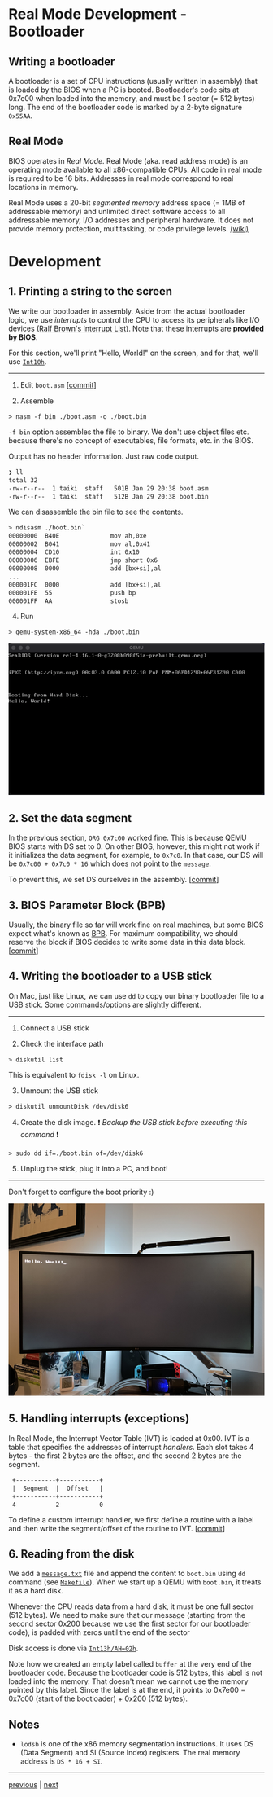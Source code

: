 # Real Mode Development - Bootloader

## Writing a bootloader

A bootloader is a set of CPU instructions (usually written in assembly) that is loaded by the BIOS when a PC is booted. Bootloader's code sits at 0x7c00 when loaded into the memory, and must be 1 sector (= 512 bytes) long. The end of the bootloader code is marked by a 2-byte signature `0x55AA`.

## Real Mode

BIOS operates in _Real Mode_. Real Mode (aka. read address mode) is an operating mode available to all x86-compatible CPUs. All code in real mode is required to be 16 bits. Addresses in real mode correspond to real locations in memory.

Real Mode uses a 20-bit _segmented memory_ address space (= 1MB of addressable memory) and unlimited direct software access to all addressable memory, I/O addresses and peripheral hardware. It does not provide memory protection, multitasking, or code privilege levels. [(wiki)](https://en.wikipedia.org/wiki/Real_mode)

# Development

## 1. Printing a string to the screen

We write our bootloader in assembly. Aside from the actual bootloader logic, we use _interrupts_ to control the CPU to access its peripherals like I/O devices ([Ralf Brown's Interrupt List](https://www.ctyme.com/rbrown.htm)). Note that these interrupts are **provided by BIOS**.

For this section, we'll print "Hello, World!" on the screen, and for that, we'll use [`Int10h`](http://www.ctyme.com/intr/int-10.htm).

---

1. Edit `boot.asm` [[commit](https://github.com/taikiy/kernel/commit/fa5ced2e4e5b3dab0105ed001ef021cc7759e329#diff-ef96aa02ede6928fc12bc906ab8b222af1250dde26bb066466d339e48ab4e658)]

2. Assemble

```shell
> nasm -f bin ./boot.asm -o ./boot.bin
```

`-f bin` option assembles the file to binary. We don't use object files etc. because there's no concept of executables, file formats, etc. in the BIOS.

Output has no header information. Just raw code output.

```shell
❯ ll
total 32
-rw-r--r--  1 taiki  staff   501B Jan 29 20:38 boot.asm
-rw-r--r--  1 taiki  staff   512B Jan 29 20:38 boot.bin
```

We can disassemble the bin file to see the contents.

```shell
> ndisasm ./boot.bin`
00000000  B40E              mov ah,0xe
00000002  B041              mov al,0x41
00000004  CD10              int 0x10
00000006  EBFE              jmp short 0x6
00000008  0000              add [bx+si],al
...
000001FC  0000              add [bx+si],al
000001FE  55                push bp
000001FF  AA                stosb
```

4. Run

```shell
> qemu-system-x86_64 -hda ./boot.bin
```

![Print "Hello, World!"](./img/real_mode/hello_world.png)

## 2. Set the data segment

In the previous section, `ORG 0x7c00` worked fine. This is because QEMU BIOS starts with DS set to 0. On other BIOS, however, this might not work if it initializes the data segment, for example, to `0x7c0`. In that case, our DS will be `0x7c00 + 0x7c0 * 16` which does not point to the `message`.

To prevent this, we set DS ourselves in the assembly. [[commit](https://github.com/taikiy/kernel/commit/6b08bf6ba316d4bcc16c7f214151aca9cfdcfab7#diff-ef96aa02ede6928fc12bc906ab8b222af1250dde26bb066466d339e48ab4e658)]

## 3. BIOS Parameter Block (BPB)

Usually, the binary file so far will work fine on real machines, but some BIOS expect what's known as [BPB](https://wiki.osdev.org/FAT#BPB_.28BIOS_Parameter_Block.29). For maximum compatibility, we should reserve the block if BIOS decides to write some data in this data block. [[commit](https://github.com/taikiy/kernel/commit/ec33f9a20982be55a0caf5eb59890048b4cfd064#diff-ef96aa02ede6928fc12bc906ab8b222af1250dde26bb066466d339e48ab4e658)]

## 4. Writing the bootloader to a USB stick

On Mac, just like Linux, we can use `dd` to copy our binary bootloader file to a USB stick. Some commands/options are slightly different.

---

1. Connect a USB stick

2. Check the interface path

```shell
> diskutil list
```

This is equivalent to `fdisk -l` on Linux.

3. Unmount the USB stick

```shell
> diskutil unmountDisk /dev/disk6
```

4. Create the disk image. ❗ _Backup the USB stick before executing this command_ ❗

```shell
> sudo dd if=./boot.bin of=/dev/disk6
```

5. Unplug the stick, plug it into a PC, and boot!

---

Don't forget to configure the boot priority :)

![Real PC "Hello, World!"](./img/real_mode/real_machine_hello_world.png)

## 5. Handling interrupts (exceptions)

In Real Mode, the Interrupt Vector Table (IVT) is loaded at 0x00. IVT is a table that specifies the addresses of interrupt _handlers_. Each slot takes 4 bytes - the first 2 bytes are the offset, and the second 2 bytes are the segment.

```
 +-----------+-----------+
 |  Segment  |  Offset   |
 +-----------+-----------+
 4           2           0
```

To define a custom interrupt handler, we first define a routine with a label and then write the segment/offset of the routine to IVT. [[commit](https://github.com/taikiy/kernel/commit/8a5fb00bc8bdaf47af6cb9de8ac107e8a6655db6#diff-ef96aa02ede6928fc12bc906ab8b222af1250dde26bb066466d339e48ab4e658)]

## 6. Reading from the disk

We add a [`message.txt`](../message.txt) file and append the content to `boot.bin` using `dd` command (see [`Makefile`](../Makefile)). When we start up a QEMU with `boot.bin`, it treats it as a hard disk.

Whenever the CPU reads data from a hard disk, it must be one full sector (512 bytes). We need to make sure that our message (starting from the second sector 0x200 because we use the first sector for our bootloader code), is padded with zeros until the end of the sector

Disk access is done via [`Int13h/AH=02h`](http://www.ctyme.com/intr/rb-0607.htm).

Note how we created an empty label called `buffer` at the very end of the bootloader code. Because the bootloader code is 512 bytes, this label is not loaded into the memory. That doesn't mean we cannot use the memory pointed by this label. Since the label is at the end, it points to 0x7e00 = 0x7c00 (start of the bootloader) + 0x200 (512 bytes).

## Notes

- `lodsb` is one of the x86 memory segmentation instructions. It uses DS (Data Segment) and SI (Source Index) registers. The real memory address is `DS * 16 + SI`.

---

[previous](../README.md) | [next](./2_protected_mode.md)
